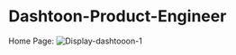 # Dashtoon-Product-Engineer

Home Page:
![Display-dashtooon-1](https://github.com/K-Sairam/Dashtoon-Product-Engineer/assets/75962509/f6f21de8-0760-4887-801b-30b1a343b8bc)
